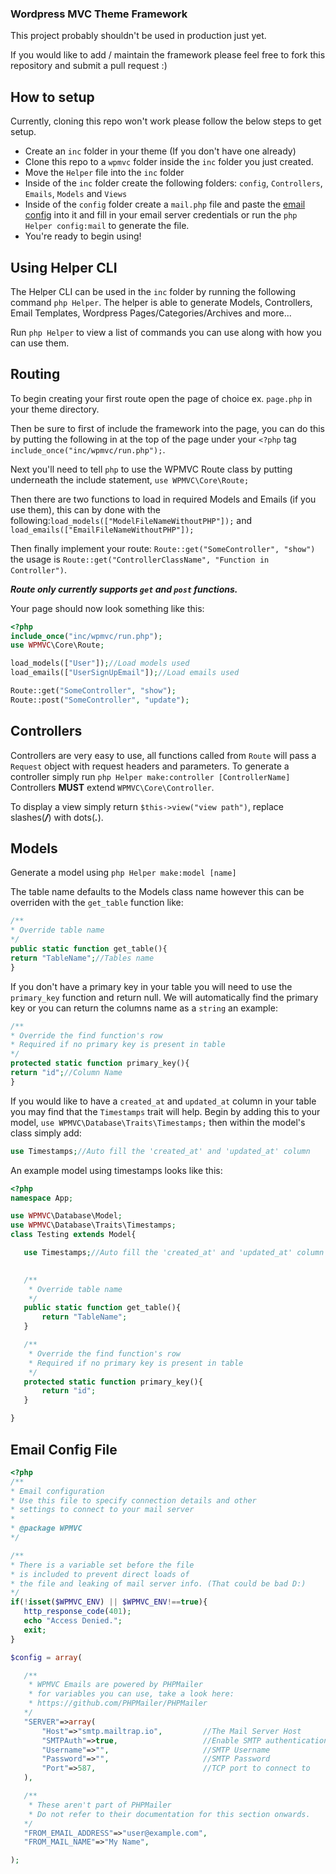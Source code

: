 ### Wordpress MVC Theme Framework
This project probably shouldn't be used in production just yet.

If you would like to add / maintain the framework please feel free to fork this repository and submit a pull request :) 

## How to setup
Currently, cloning this repo won't work please follow the below steps to get setup.

 - Create an `inc` folder in your theme (If you don't have one already)
 - Clone this repo to a `wpmvc` folder inside the `inc` folder you just created.
 - Move the `Helper` file into the `inc` folder
 - Inside of the `inc` folder create the following folders: `config`, `Controllers`, `Emails`, `Models` and `Views`
 - Inside of the `config` folder create a `mail.php` file and paste the [email config](#Email-Config-File) into it and fill in your email server credentials or run the `php Helper config:mail` to generate the file.
 - You're ready to begin using!
 
 ## Using Helper CLI
 The Helper CLI can be used in the `inc` folder by running the following command `php Helper`. The helper is able to generate Models, Controllers, Email Templates, Wordpress Pages/Categories/Archives and more... 
 
 Run `php Helper` to view a list of commands you can use along with how you can use them.
 
 ## Routing
 To begin creating your first route open the page of choice ex. `page.php` in your theme directory.
 
 Then be sure to first of include the framework into the page, you can do this by putting the following in at the top of the page under your `<?php` tag `include_once("inc/wpmvc/run.php");`.
 
 Next you'll need to tell `php` to use the WPMVC Route class by putting underneath the include statement, `use WPMVC\Core\Route;`
 
 Then there are two functions to load in required Models and Emails (if you use them), this can by done with the following:`load_models(["ModelFileNameWithoutPHP"]);` and `load_emails(["EmailFileNameWithoutPHP"]);`
 
 Then finally implement your route: `Route::get("SomeController", "show")` the usage is `Route::get("ControllerClassName", "Function in Controller")`.
 
 ***Route only currently supports `get` and `post` functions.***
 
 Your page should now look something like this:
 ```php
 <?php
 include_once("inc/wpmvc/run.php");
 use WPMVC\Core\Route;

 load_models(["User"]);//Load models used
 load_emails(["UserSignUpEmail"]);//Load emails used

 Route::get("SomeController", "show");
 Route::post("SomeController", "update");
 ```
 
 ## Controllers
 Controllers are very easy to use, all functions called from `Route` will pass a `Request` object with request headers and parameters.
 To generate a controller simply run `php Helper make:controller [ControllerName]`
 Controllers **MUST** extend `WPMVC\Core\Controller`.
 
 To display a view simply return `$this->view("view path")`, replace slashes(***/***) with dots(***.***).

 
 ## Models
 Generate a model using `php Helper make:model [name]`
 
 The table name defaults to the Models class name however this can be overriden with the `get_table` function like:
 ```php
 /**
 * Override table name
 */
public static function get_table(){
 return "TableName";//Tables name
}
 ```
 
 If you don't have a primary key in your table you will need to use the `primary_key` function and return null. We will automatically find the primary key or you can return the columns name as a `string` an example:
 
 ```php
/**
* Override the find function's row
* Required if no primary key is present in table
*/
protected static function primary_key(){
 return "id";//Column Name
}
 ```
 
 If you would like to have a `created_at` and `updated_at` column in your table you may find that the `Timestamps` trait will help.
 Begin by adding this to your model, `use WPMVC\Database\Traits\Timestamps;` then within the model's class simply add:
 ```php
 use Timestamps;//Auto fill the 'created_at' and 'updated_at' column
 ```
 
 An example model using timestamps looks like this:
 
 ```php
 <?php
namespace App;

use WPMVC\Database\Model;
use WPMVC\Database\Traits\Timestamps;
class Testing extends Model{

    use Timestamps;//Auto fill the 'created_at' and 'updated_at' column
    

    /**
     * Override table name
     */
    public static function get_table(){
        return "TableName";
    }

    /**
     * Override the find function's row
     * Required if no primary key is present in table
     */
    protected static function primary_key(){
        return "id";
    }

}
 ```
 
 ## Email Config File
 ```php
 <?php
/**
 * Email configuration
 * Use this file to specify connection details and other
 * settings to connect to your mail server
 * 
 * @package WPMVC
 */

/**
 * There is a variable set before the file 
 * is included to prevent direct loads of 
 * the file and leaking of mail server info. (That could be bad D:)
*/
if(!isset($WPMVC_ENV) || $WPMVC_ENV!==true){
    http_response_code(401);
    echo "Access Denied.";
    exit;
}

$config = array(

    /**
     * WPMVC Emails are powered by PHPMailer
     * for variables you can use, take a look here:
     * https://github.com/PHPMailer/PHPMailer
    */
    "SERVER"=>array(
        "Host"=>"smtp.mailtrap.io",         //The Mail Server Host
        "SMTPAuth"=>true,                   //Enable SMTP authentication
        "Username"=>"",                     //SMTP Username
        "Password"=>"",                     //SMTP Password
        "Port"=>587,                        //TCP port to connect to
    ),

    /**
     * These aren't part of PHPMailer
     * Do not refer to their documentation for this section onwards.
    */
    "FROM_EMAIL_ADDRESS"=>"user@example.com",
    "FROM_MAIL_NAME"=>"My Name",

);

 ```
